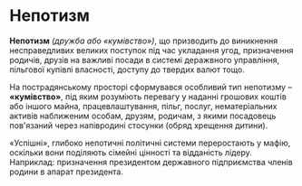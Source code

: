 # Непотизм 

<b>Непотизм</b> <i>(дружба або «кумівство»)</i>, що призводить до виникнення несправедливих великих поступок під час укладання угод, призначення родичів, друзів на важливі посади в системі деражвного управління, пільгової купівлі власності, доступу до твердих валют тощо. 

На пострадянському просторі сформувався особливий тип непотизму – <b>«кумівство»</b>, під яким розуміють перевагу у наданні грошових коштів або іншого майна, працевлаштування, пільг, послуг, нематеріальних активів наближеним особам, друзям, родичам, з якими посадовець пов'язаний через напівродині стосунки (обряд хрещення дитини). 

«Успішні», глибоко непотичні політичні системи переростають у мафію, оскільки вони поділяють сімейні цінності та відданість лідеру. Наприклад: призначення президентом державного підприємства членів родини в апарат президента.